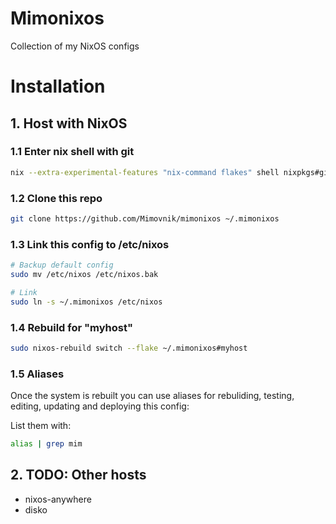 # Mimonixos

Collection of my NixOS configs

# Installation

## 1. Host with NixOS

### 1.1 Enter nix shell with git
```bash
nix --extra-experimental-features "nix-command flakes" shell nixpkgs#git
```

### 1.2 Clone this repo

```bash
git clone https://github.com/Mimovnik/mimonixos ~/.mimonixos
```

### 1.3 Link this config to /etc/nixos

```bash
# Backup default config
sudo mv /etc/nixos /etc/nixos.bak

# Link
sudo ln -s ~/.mimonixos /etc/nixos
```

### 1.4 Rebuild for "myhost"

```bash
sudo nixos-rebuild switch --flake ~/.mimonixos#myhost
```

### 1.5 Aliases

Once the system is rebuilt you can use aliases for rebuliding, testing, editing, updating and deploying this config:

List them with:
```bash
alias | grep mim
```


## 2. TODO: Other hosts
- nixos-anywhere
- disko
